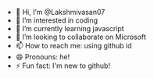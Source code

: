 - 👋 Hi, I’m @Lakshmivasan07
- 👀 I’m interested in coding
- 🌱 I’m currently learning javascript
- 💞️ I’m looking to collaborate on Microsoft
- 📫 How to reach me: using github id
- 😄 Pronouns: he!
- ⚡ Fun fact: I'm new to github!

<!---
Lakshmivasan07/Lakshmivasan07 is a ✨ special ✨ repository because its `README.md` (this file) appears on your GitHub profile.
You can click the Preview link to take a look at your changes.
--->
